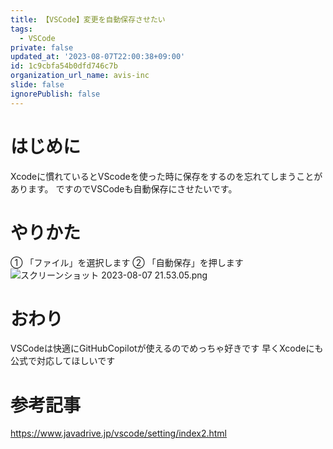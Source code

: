 ```yaml
---
title: 【VSCode】変更を自動保存させたい
tags:
  - VSCode
private: false
updated_at: '2023-08-07T22:00:38+09:00'
id: 1c9cbfa54b0dfd746c7b
organization_url_name: avis-inc
slide: false
ignorePublish: false
---
```

# はじめに
Xcodeに慣れているとVScodeを使った時に保存をするのを忘れてしまうことがあります。
ですのでVSCodeも自動保存にさせたいです。

# やりかた
① 「ファイル」を選択します
② 「自動保存」を押します
![スクリーンショット 2023-08-07 21.53.05.png](https://qiita-image-store.s3.ap-northeast-1.amazonaws.com/0/1745371/98e85ed4-c05d-9dbb-612a-227ba6910437.png)

# おわり
VSCodeは快適にGitHubCopilotが使えるのでめっちゃ好きです
早くXcodeにも公式で対応してほしいです

# 参考記事
https://www.javadrive.jp/vscode/setting/index2.html
